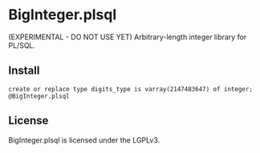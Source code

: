 # BigInteger.plsql
(EXPERIMENTAL - DO NOT USE YET) Arbitrary-length integer library for PL/SQL.



Install
-------

	create or replace type digits_type is varray(2147483647) of integer;
	@BigInteger.plsql

License
-------

BigInteger.plsql is licensed under the LGPLv3.
